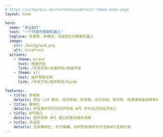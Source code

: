 ```yaml
---
# https://vitepress.dev/reference/default-theme-home-page
layout: home

hero:
  name: "菲比BOT"
  text: "一个可爱的群聊机器人"
  tagline: 多框架、多模态、高定制化的群聊机器人
  image:
    src: /backgroud.png
    alt: VitePress
  actions:
    - theme: brand
      text: 快速开始
      link: /开发文档/快速开始/快速开始
    - theme: alt
      text: 插件帮助文档
      link: /开发文档/插件帮助/Guide

features:
  - title: 多框架
    details: 聚合 LLM 聊天、经济系统、好感度、记忆系统、知识库、鸣潮游戏查询等多种框架
  - title: 模块化
    details: 所有插件均可将经济系统 API 作为自己的经济核心
  - title: API接口
    details: 提供多种 API 接口供其他插件调用
  - title: 灵活性
    details: 全部模块化, 利于解藕。同时所有插件均可注册API互相引用
---
```


